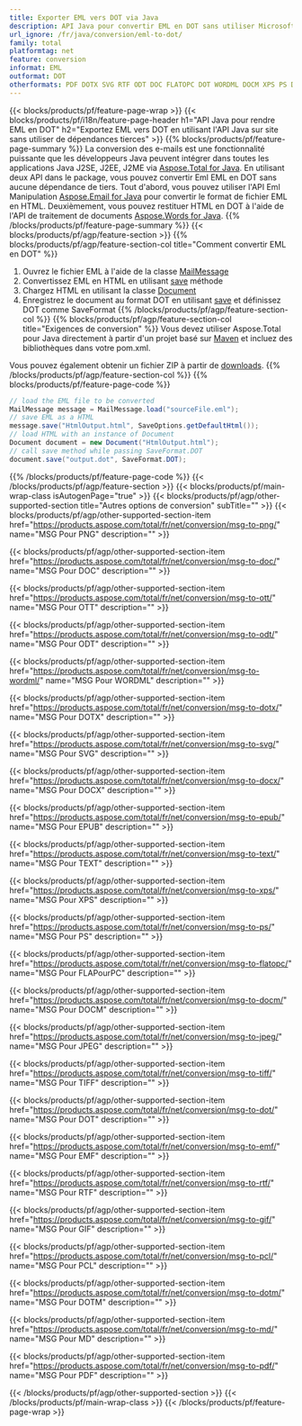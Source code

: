 ```yaml
---
title: Exporter EML vers DOT via Java
description: API Java pour convertir EML en DOT sans utiliser Microsoft Word ou Outlook
url_ignore: /fr/java/conversion/eml-to-dot/
family: total
platformtag: net
feature: conversion
informat: EML
outformat: DOT
otherformats: PDF DOTX SVG RTF ODT DOC FLATOPC DOT WORDML DOCM XPS PS DOTM PNG TIFF OTT EPUB MD TEXT DOCX GIF EMF PCL JPEG
---
```

{{< blocks/products/pf/feature-page-wrap >}}
{{< blocks/products/pf/i18n/feature-page-header h1="API Java pour rendre EML en DOT" h2="Exportez EML vers DOT en utilisant l'API Java sur site sans utiliser de dépendances tierces" >}}
{{% blocks/products/pf/feature-page-summary %}}
La conversion des e-mails est une fonctionnalité puissante que les développeurs Java peuvent intégrer dans toutes les applications Java J2SE, J2EE, J2ME via [Aspose.Total for Java](https://products.aspose.com/total/java/). En utilisant deux API dans le package, vous pouvez convertir Eml EML en DOT sans aucune dépendance de tiers. Tout d'abord, vous pouvez utiliser l'API Eml Manipulation [Aspose.Email for Java](https://products.aspose.com/email/java/) pour convertir le format de fichier EML en HTML. Deuxièmement, vous pouvez restituer HTML en DOT à l'aide de l'API de traitement de documents [Aspose.Words for Java](https://products.aspose.com/words/java/).
{{% /blocks/products/pf/feature-page-summary  %}}
{{< blocks/products/pf/agp/feature-section >}}
{{% blocks/products/pf/agp/feature-section-col title="Comment convertir EML en DOT" %}}
1. Ouvrez le fichier EML à l'aide de la classe [MailMessage](https://reference.aspose.com/eml/java/com.aspose.eml/mailmessage)
2. Convertissez EML en HTML en utilisant [save](https://reference.aspose.com/eml/java/com.aspose.eml/MailMessage#save(java.io.OutputStream,%20com.aspose.eml.SaveOptions)) méthode
3. Chargez HTML en utilisant la classe [Document](https://reference.aspose.com/words/java/com.aspose.words/Document)
4. Enregistrez le document au format DOT en utilisant [save](https://reference.aspose.com/words/java/com.aspose.words/Document#save(java.lang.String,com.aspose.words.SaveOptions)) et définissez DOT comme SaveFormat
{{% /blocks/products/pf/agp/feature-section-col %}}
{{% blocks/products/pf/agp/feature-section-col title="Exigences de conversion" %}}
Vous devez utiliser Aspose.Total pour Java directement à partir d'un projet basé sur [Maven](https://repository.aspose.com/webapp/#/artifacts/browse/tree/General/repo/com/aspose/aspose-total) et incluez des bibliothèques dans votre pom.xml.

Vous pouvez également obtenir un fichier ZIP à partir de [downloads](https://releases.aspose.com/total/java).
{{% /blocks/products/pf/agp/feature-section-col %}}
{{% blocks/products/pf/feature-page-code %}}
```cs
// load the EML file to be converted
MailMessage message = MailMessage.load("sourceFile.eml"); 
// save EML as a HTML 
message.save("HtmlOutput.html", SaveOptions.getDefaultHtml());
// load HTML with an instance of Document
Document document = new Document("HtmlOutput.html");
// call save method while passing SaveFormat.DOT
document.save("output.dot", SaveFormat.DOT);   
```
{{% /blocks/products/pf/feature-page-code %}}
{{< /blocks/products/pf/agp/feature-section >}}
{{< blocks/products/pf/main-wrap-class isAutogenPage="true" >}}
{{< blocks/products/pf/agp/other-supported-section title="Autres options de conversion" subTitle="" >}}
{{< blocks/products/pf/agp/other-supported-section-item href="https://products.aspose.com/total/fr/net/conversion/msg-to-png/" name="MSG Pour PNG" description="" >}}

{{< blocks/products/pf/agp/other-supported-section-item href="https://products.aspose.com/total/fr/net/conversion/msg-to-doc/" name="MSG Pour DOC" description="" >}}

{{< blocks/products/pf/agp/other-supported-section-item href="https://products.aspose.com/total/fr/net/conversion/msg-to-ott/" name="MSG Pour OTT" description="" >}}

{{< blocks/products/pf/agp/other-supported-section-item href="https://products.aspose.com/total/fr/net/conversion/msg-to-odt/" name="MSG Pour ODT" description="" >}}

{{< blocks/products/pf/agp/other-supported-section-item href="https://products.aspose.com/total/fr/net/conversion/msg-to-wordml/" name="MSG Pour WORDML" description="" >}}

{{< blocks/products/pf/agp/other-supported-section-item href="https://products.aspose.com/total/fr/net/conversion/msg-to-dotx/" name="MSG Pour DOTX" description="" >}}

{{< blocks/products/pf/agp/other-supported-section-item href="https://products.aspose.com/total/fr/net/conversion/msg-to-svg/" name="MSG Pour SVG" description="" >}}

{{< blocks/products/pf/agp/other-supported-section-item href="https://products.aspose.com/total/fr/net/conversion/msg-to-docx/" name="MSG Pour DOCX" description="" >}}

{{< blocks/products/pf/agp/other-supported-section-item href="https://products.aspose.com/total/fr/net/conversion/msg-to-epub/" name="MSG Pour EPUB" description="" >}}

{{< blocks/products/pf/agp/other-supported-section-item href="https://products.aspose.com/total/fr/net/conversion/msg-to-text/" name="MSG Pour TEXT" description="" >}}

{{< blocks/products/pf/agp/other-supported-section-item href="https://products.aspose.com/total/fr/net/conversion/msg-to-xps/" name="MSG Pour XPS" description="" >}}

{{< blocks/products/pf/agp/other-supported-section-item href="https://products.aspose.com/total/fr/net/conversion/msg-to-ps/" name="MSG Pour PS" description="" >}}

{{< blocks/products/pf/agp/other-supported-section-item href="https://products.aspose.com/total/fr/net/conversion/msg-to-flatopc/" name="MSG Pour FLAPourPC" description="" >}}

{{< blocks/products/pf/agp/other-supported-section-item href="https://products.aspose.com/total/fr/net/conversion/msg-to-docm/" name="MSG Pour DOCM" description="" >}}

{{< blocks/products/pf/agp/other-supported-section-item href="https://products.aspose.com/total/fr/net/conversion/msg-to-jpeg/" name="MSG Pour JPEG" description="" >}}

{{< blocks/products/pf/agp/other-supported-section-item href="https://products.aspose.com/total/fr/net/conversion/msg-to-tiff/" name="MSG Pour TIFF" description="" >}}

{{< blocks/products/pf/agp/other-supported-section-item href="https://products.aspose.com/total/fr/net/conversion/msg-to-dot/" name="MSG Pour DOT" description="" >}}

{{< blocks/products/pf/agp/other-supported-section-item href="https://products.aspose.com/total/fr/net/conversion/msg-to-emf/" name="MSG Pour EMF" description="" >}}

{{< blocks/products/pf/agp/other-supported-section-item href="https://products.aspose.com/total/fr/net/conversion/msg-to-rtf/" name="MSG Pour RTF" description="" >}}

{{< blocks/products/pf/agp/other-supported-section-item href="https://products.aspose.com/total/fr/net/conversion/msg-to-gif/" name="MSG Pour GIF" description="" >}}

{{< blocks/products/pf/agp/other-supported-section-item href="https://products.aspose.com/total/fr/net/conversion/msg-to-pcl/" name="MSG Pour PCL" description="" >}}

{{< blocks/products/pf/agp/other-supported-section-item href="https://products.aspose.com/total/fr/net/conversion/msg-to-dotm/" name="MSG Pour DOTM" description="" >}}

{{< blocks/products/pf/agp/other-supported-section-item href="https://products.aspose.com/total/fr/net/conversion/msg-to-md/" name="MSG Pour MD" description="" >}}

{{< blocks/products/pf/agp/other-supported-section-item href="https://products.aspose.com/total/fr/net/conversion/msg-to-pdf/" name="MSG Pour PDF" description="" >}}


{{< /blocks/products/pf/agp/other-supported-section >}}
{{< /blocks/products/pf/main-wrap-class >}}
{{< /blocks/products/pf/feature-page-wrap >}}